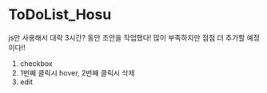 # ToDoList_Hosu
js만 사용해서 대략 3시간? 동안 초안을 작업했다!
많이 부족하지만 점점 더 추가할 예정이다!!

1. checkbox
2. 1번째 클릭시 hover, 2번째 클릭시 삭제
3. edit
